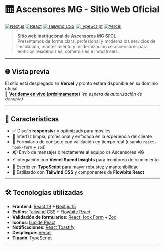 # 🛗 Ascensores MG - Sitio Web Oficial

[![Next.js](https://img.shields.io/badge/Next.js-15+-000000?logo=next.js&logoColor=white)](https://nextjs.org/)
[![React](https://img.shields.io/badge/React-19-61DAFB?logo=react&logoColor=black)](https://react.dev/)
[![Tailwind CSS](https://img.shields.io/badge/Tailwind_CSS-3.4-38B2AC?logo=tailwind-css&logoColor=white)](https://tailwindcss.com/)
[![TypeScript](https://img.shields.io/badge/TypeScript-5-3178C6?logo=typescript&logoColor=white)](https://www.typescriptlang.org/)
[![Vercel](https://img.shields.io/badge/Deployed_on-Vercel-000000?logo=vercel&logoColor=white)](https://vercel.com/)

> **Sitio web institucional de Ascensores MG SRCL**  
> Presentamos de forma clara, profesional y moderna los servicios de instalación, mantenimiento y modernización de ascensores para edificios residenciales, comerciales e industriales.

---

## 🌐 Vista previa

El sitio está desplegado en **Vercel** y pronto estará disponible en su dominio oficial.  
🔗 **[Ver demo en vivo (próximamente)](https://ascensores-mg.vercel.app/)** *(en espera de autorización de dominio)*

---

## 🚀 Características

- ✅ Diseño **responsive** y optimizado para móviles
- 🎨 Interfaz limpia, profesional y enfocada en la experiencia del cliente
- 📩 Formulario de contacto con validación en tiempo real (usando `react-hook-form` + `zod`)
- 📬 Envío de mensajes directamente al equipo de Ascensores MG
- ⚡ Integración con **Vercel Speed Insights** para monitoreo de rendimiento
- 🧪 Escrito en **TypeScript** para mayor robustez y mantenibilidad
- 🎯 Estilizado con **Tailwind CSS** y componentes de **Flowbite React**

---

## 🛠️ Tecnologías utilizadas

- **Frontend**: [React 19](https://react.dev/) + [Next.js 15](https://nextjs.org/)
- **Estilos**: [Tailwind CSS](https://tailwindcss.com/) + [Flowbite React](https://flowbite-react.com/)
- **Validación de formularios**: [React Hook Form](https://react-hook-form.com/) + [Zod](https://zod.dev/)
- **Iconos**: [Lucide React](https://lucide.dev/)
- **Notificaciones**: [React Toastify](https://fkhadra.github.io/react-toastify/introduction)
- **Despliegue**: [Vercel](https://vercel.com/)
- **Tipado**: [TypeScript](https://www.typescriptlang.org/)

---
